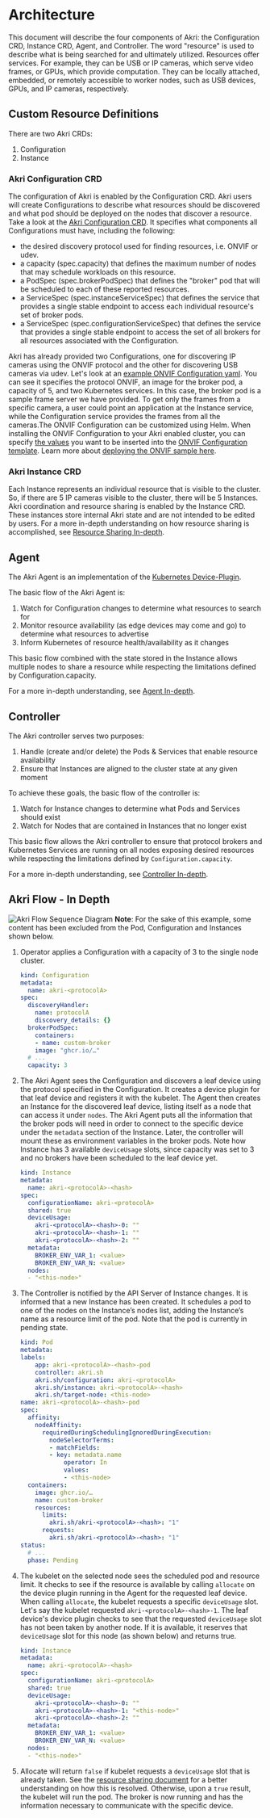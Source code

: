 # Architecture
This document will describe the four components of Akri: the Configuration CRD, Instance CRD, Agent, and Controller. The word "resource" is used to describe what is being searched for and ultimately utilized. Resources offer services. For example, they can be USB or IP cameras, which serve video frames, or GPUs, which provide computation. They can be locally attached, embedded, or remotely accessible to worker nodes, such as USB devices, GPUs, and IP cameras, respectively.

## Custom Resource Definitions
There are two Akri CRDs:
1. Configuration
2. Instance

### Akri Configuration CRD
The configuration of Akri is enabled by the Configuration CRD.  Akri users will create Configurations to describe what resources should be discovered and what pod should be deployed on the nodes that discover a resource. Take a look at the [Akri Configuration CRD](../deployment/helm/crds/akri-configuration-crd.yaml). It specifies what components all Configurations must have, including the following:

* the desired discovery protocol used for finding resources, i.e. ONVIF or udev.
* a capacity (spec.capacity) that defines the maximum number of nodes that may schedule workloads on this resource.
* a PodSpec (spec.brokerPodSpec) that defines the "broker" pod that will be scheduled to each of these reported resources.
* a ServiceSpec (spec.instanceServiceSpec) that defines the service that provides a single stable endpoint to access each individual resource's set of broker pods.
* a ServiceSpec (spec.configurationServiceSpec) that defines the service that provides a single stable endpoint to access the set of all brokers for all resources associated with the Configuration.

Akri has already provided two Configurations, one for discovering IP cameras using the ONVIF protocol and the other for discovering USB cameras via udev. Let's look at an [example ONVIF Configuration yaml](../test/yaml/akri-onvif-video.yaml). You can see it specifies the protocol ONVIF, an image for the broker pod, a capacity of 5, and two Kubernetes services. In this case, the broker pod is a sample frame server we have provided. To get only the frames from a specific camera, a user could point an application at the Instance service, while the Configuration service provides the frames from all the cameras.The ONVIF Configuration can be customized using Helm. When installing the ONVIF Configuration to your Akri enabled cluster, you can specify [the values](../deployment/helm/values.yaml) you want to be inserted into the [ONVIF Configuration template](../deployment/helm/templates/onvif.yaml). Learn more about [deploying the ONVIF sample here](./onvif-configuration.md). 

### Akri Instance CRD
Each Instance represents an individual resource that is visible to the cluster. So, if there are 5 IP cameras visible to the cluster, there will be 5 Instances. Akri coordination and resource sharing is enabled by the Instance CRD. These instances store internal Akri state and are not intended to be edited by users. For a more in-depth understanding on how resource sharing is accomplished, see [Resource Sharing In-depth](./resource-sharing-in-depth.md).

## Agent
The Akri Agent is an implementation of the [Kubernetes Device-Plugin](https://kubernetes.io/docs/concepts/extend-kubernetes/compute-storage-net/device-plugins/).

The basic flow of the Akri Agent is:
1. Watch for Configuration changes to determine what resources to search for
1. Monitor resource availability (as edge devices may come and go) to determine what resources to advertise
1. Inform Kubernetes of resource health/availability as it changes

This basic flow combined with the state stored in the Instance allows multiple nodes to share a resource while respecting the limitations defined by Configuration.capacity.

For a more in-depth understanding, see [Agent In-depth](./agent-in-depth.md).

## Controller
The Akri controller serves two purposes:
1. Handle (create and/or delete) the Pods & Services that enable resource availability
1. Ensure that Instances are aligned to the cluster state at any given moment

To achieve these goals, the basic flow of the controller is:
1. Watch for Instance changes to determine what Pods and Services should exist
1. Watch for Nodes that are contained in Instances that no longer exist

This basic flow allows the Akri controller to ensure that protocol brokers and Kubernetes Services are running on all nodes exposing desired resources while respecting the limitations defined by `Configuration.capacity`.

For a more in-depth understanding, see [Controller In-depth](./controller-in-depth.md).

## Akri Flow - In Depth
![Akri Flow Sequence Diagram](./media/flow-sequence-diagram.svg)
**Note**: For the sake of this example, some content has been excluded from the Pod, Configuration and Instances shown below.
1. Operator applies a Configuration with a capacity of 3 to the single node cluster.
    ```yaml
    kind: Configuration
    metadata:
      name: akri-<protocolA>
    spec:
      discoveryHandler:
        name: protocolA
        discovery_details: {}
      brokerPodSpec:
        containers:
        - name: custom-broker
        image: "ghcr.io/…"
      # ...
      capacity: 3
    ```
1. The Akri Agent sees the Configuration and discovers a leaf device using the protocol specified in the Configuration. It creates a device plugin for that leaf device and registers it with the kubelet. The Agent then creates an Instance for the discovered leaf device, listing itself as a node that can access it under `nodes`. The Akri Agent puts all the information that the broker pods will need in order to connect to the specific device under the `metadata` section of the Instance. Later, the controller will mount these as environment variables in the broker pods. Note how Instance has 3 available `deviceUsage` slots, since capacity was set to 3 and no brokers have been scheduled to the leaf device yet.
    ```yaml
    kind: Instance
    metadata:
      name: akri-<protocolA>-<hash>
    spec:
      configurationName: akri-<protocolA>
      shared: true
      deviceUsage:
        akri-<protocolA>-<hash>-0: ""
        akri-<protocolA>-<hash>-1: ""
        akri-<protocolA>-<hash>-2: ""
      metadata:
        BROKER_ENV_VAR_1: <value>
        BROKER_ENV_VAR_N: <value>
      nodes:
      - "<this-node>"
    ```
1. The Controller is notified by the API Server of Instance changes. It is informed that a new Instance has been created. It schedules a pod to one of the nodes on the Instance’s nodes list, adding the Instance’s name as a resource limit of the pod. Note that the pod is currently in pending state.
    ```yaml
    kind: Pod
    metadata:
    labels:
        app: akri-<protocolA>-<hash>-pod
        controller: akri.sh
        akri.sh/configuration: akri-<protocolA>
        akri.sh/instance: akri-<protocolA>-<hash>
        akri.sh/target-node: <this-node>
    name: akri-<protocolA>-<hash>-pod
    spec:
      affinity:
        nodeAffinity:
          requiredDuringSchedulingIgnoredDuringExecution:
            nodeSelectorTerms:
            - matchFields:
            - key: metadata.name
                operator: In
                values:
                - <this-node>
      containers:
        image: ghcr.io/…
        name: custom-broker
        resources:
          limits:
            akri.sh/akri-<protocolA>-<hash>: "1"
          requests:
            akri.sh/akri-<protocolA>-<hash>: "1"
    status:
      # ...
      phase: Pending
    ```
1. The kubelet on the selected node sees the scheduled pod and resource limit. It checks to see if the resource is available by calling `allocate` on the device plugin running in the Agent for the requested leaf device. When calling `allocate`, the kubelet requests a specific `deviceUsage` slot. Let's say the kubelet requested `akri-<protocolA>-<hash>-1`. The leaf device's device plugin checks to see that the requested `deviceUsage` slot has not been taken by another node. If it is available, it reserves that `deviceUsage` slot for this node (as shown below) and returns true. 
    ```yaml
    kind: Instance
    metadata:
      name: akri-<protocolA>-<hash>
    spec:
      configurationName: akri-<protocolA>
      shared: true
      deviceUsage:
        akri-<protocolA>-<hash>-0: ""
        akri-<protocolA>-<hash>-1: "<this-node>"
        akri-<protocolA>-<hash>-2: ""
      metadata:
        BROKER_ENV_VAR_1: <value>
        BROKER_ENV_VAR_N: <value>
      nodes:
      - "<this-node>"
    ```
1. Allocate will return `false` if kubelet requests a `deviceUsage` slot that is already taken. See the [resource sharing document](./resource-sharing-in-depth.md#instancedeviceusage) for a better understanding on how this is resolved. Otherwise, upon a `true` result, the kubelet will run the pod. The broker is now running and has the information necessary to communicate with the specific device. 
